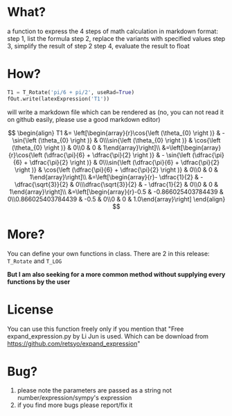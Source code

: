 # What?
a function to express the 4 steps of math calculation in markdown format:
step 1, list the formula
step 2, replace the variants with specified values
step 3, simplify the result of step 2
step 4, evaluate the result to float

# How?
```python
T1 = T_Rotate('pi/6 + pi/2', useRad=True)
fOut.write(latexExpression('T1'))
```
will write a markdown file which can be rendered as (no, you can not read it on github easily, please use a good markdown editor)

$$
\begin{align}
T1 &= \left[\begin{array}{r}\cos{\left (\theta_{0} \right )} & - \sin{\left (\theta_{0} \right )} & 0\\\sin{\left (\theta_{0} \right )} & \cos{\left (\theta_{0} \right )} & 0\\0 & 0 & 1\end{array}\right]\\
&=\left[\begin{array}{r}\cos{\left (\dfrac{\pi}{6} + \dfrac{\pi}{2} \right )} & - \sin{\left (\dfrac{\pi}{6} + \dfrac{\pi}{2} \right )} & 0\\\sin{\left (\dfrac{\pi}{6} + \dfrac{\pi}{2} \right )} & \cos{\left (\dfrac{\pi}{6} + \dfrac{\pi}{2} \right )} & 0\\0 & 0 & 1\end{array}\right]\\
&=\left[\begin{array}{r}- \dfrac{1}{2} & - \dfrac{\sqrt{3}}{2} & 0\\\dfrac{\sqrt{3}}{2} & - \dfrac{1}{2} & 0\\0 & 0 & 1\end{array}\right]\\
&=\left[\begin{array}{r}-0.5 & -0.866025403784439 & 0\\0.866025403784439 & -0.5 & 0\\0 & 0 & 1.0\end{array}\right]
\end{align}
$$

# More?
You can define your own functions in class. There are 2 in this release: `T_Rotate` and `T_LOG`

**But I am also seeking for a more common method without supplying every functions by the user**

# License
You can use this function freely only if you mention that "Free expand_expression.py by Li Jun is used. Which can be download from https://github.com/retsyo/expand_expression"

# Bug?
1. please note the parameters are passed as a string not number/expression/sympy's expression
2. if you find more bugs please report/fix it




